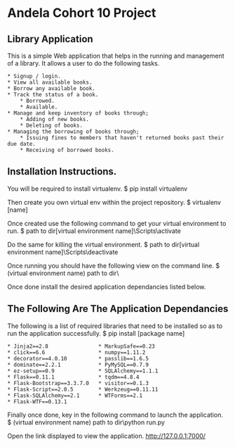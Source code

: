 # **Andela Cohort 10 Project**
## **Library Application**
 This is a simple Web application that helps in the running and management of a library. 
 It allows a user to do the following tasks.
       
    * Signup / login.   
    * View all available books.
    * Borrow any available book.
    * Track the status of a book.
        * Borrowed.
        * Available.
    * Manage and keep inventory of books through;
        * Adding of new books.
        * Deleting of books.
    * Managing the borrowing of books through;
        * Issuing fines to members that haven't returned books past their due date.
        * Receiving of borrowed books.
    
## **Installation Instructions.**
 You will be required to install virtualenv.
     $ pip install virtualenv
 
 Then create you own virtual env within the project repository.
     $ virtualenv [name]
     
 Once created use the following command to get your virtual environment to run.
     $ path to dir\[virtual environment name]\Scripts\activate
 
 Do the same for killing the virtual environment.
     $ path to dir\[virtual environment name]\Scripts\deactivate
     
 Once running you should have the following view on the command line.
     $ (virtual environment name) path to dir\
     
 Once done install the desired application dependancies listed below.
     
## **The Following Are The  Application Dependancies**
 The following is a list of required libraries that need to be installed so as to run the application successfully. 
     $ pip install [package name]
    
    * Jinja2==2.8                * MarkupSafe==0.23
    * click==6.6                 * numpy==1.11.2
    * decorator==4.0.10          * passlib==1.6.5
    * dominate==2.2.1            * PyMySQL==0.7.9
    * ez-setup==0.9              * SQLAlchemy==1.1.1
    * Flask==0.11.1              * tqdm==4.8.4
    * Flask-Bootstrap==3.3.7.0   * visitor==0.1.3
    * Flask-Script==2.0.5        * Werkzeug==0.11.11
    * Flask-SQLAlchemy==2.1      * WTForms==2.1
    * Flask-WTF==0.13.1         
 
  Finally once done, key in the following command to launch the application.
      $ (virtual environment name) path to dir\python run.py
      
  Open the link displayed to view the application.
      http://127.0.0.1:7000/